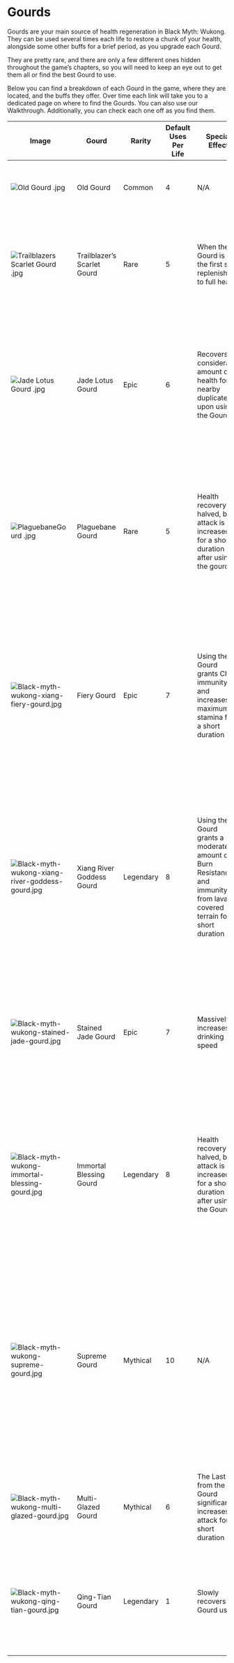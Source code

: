 # Gourds

Gourds are your main source of health regeneration in Black Myth: Wukong. They can be used several times each life to restore a chunk of your health, alongside some other buffs for a brief period, as you upgrade each Gourd. 

They are pretty rare, and there are only a few different ones hidden throughout the game’s chapters, so you will need to keep an eye out to get them all or find the best Gourd to use. 

Below you can find a breakdown of each Gourd in the game, where they are located, and the buffs they offer. Over time each link will take you to a dedicated page on where to find the Gourds. You can also use our Walkthrough. Additionally, you can check each one off as you find them. 

Image | Gourd | Rarity | Default Uses Per Life | Special Effect | Location | Collected   
---|---|---|---|---|---|---  
![Old Gourd .jpg](https://oyster.ignimgs.com/mediawiki/apis.ign.com/black-myth-wukong/c/c2/Old_Gourd_.jpg)| Old Gourd| Common | 4 | N/A | Default Gourd at the start of Chapter 1 - Black Wind Mountain| Old Gourd  
![Trailblazers Scarlet Gourd .jpg](https://oyster.ignimgs.com/mediawiki/apis.ign.com/black-myth-wukong/6/6e/Trailblazers_Scarlet_Gourd_.jpg)| Trailblazer’s Scarlet Gourd| Rare | 5 | When the Gourd is full, the first sip replenishes to full health. | Deluxe Edition exclusive item. Unlocked at the Forest of Wolves - Front Hills Shrine in Black Wind Mountain  |**Trailblazer’s Scarlet Gour**
![Jade Lotus Gourd .jpg](https://oyster.ignimgs.com/mediawiki/apis.ign.com/black-myth-wukong/6/6b/Jade_Lotus_Gourd_.jpg)| Jade Lotus Gourd| Epic | 6 | Recovers a considerable amount of health for nearby duplicates upon using the Gourd. | Found at the Shen Monkey Vendor in Bamboo Grove - Marsh of White Mist in Black Wind Mountain. Requires completion of Chapter 2 - Yellow Wind Ridge | Jade Lotus Gourd  
![PlaguebaneGourd .jpg](https://oyster.ignimgs.com/mediawiki/apis.ign.com/black-myth-wukong/a/a1/PlaguebaneGourd_.jpg)| Plaguebane Gourd| Rare | 5 | Health recovery is halved, but attack is increased for a short duration after using the gourd | Found from the chest after defeating the Mad Tiger boss in Yellow Wind Ridge. Requires you to defeat the Tiger Acolyte and obtain the Old Rattle-Drum Key Item | Plaguebane Gourd  
![Black-myth-wukong-xiang-fiery-gourd.jpg](https://oyster.ignimgs.com/mediawiki/apis.ign.com/black-myth-wukong/c/c1/Black-myth-wukong-xiang-fiery-gourd.jpg)| Fiery Gourd| Epic | 7 | Using the Gourd grants Chill immunity and increases maximum stamina for a short duration | From the Valley of Ecstasy, Mindfullness Cliff Shrine in The New West, head towards the wooden boards ahead between the cliffs and drop downWalk along the path until you reach a chest with the Gourd |Fiery Gourd
![Black-myth-wukong-xiang-river-goddess-gourd.jpg](https://oyster.ignimgs.com/mediawiki/apis.ign.com/black-myth-wukong/9/98/Black-myth-wukong-xiang-river-goddess-gourd.jpg)| Xiang River Goddess Gourd| Legendary | 8 | Using the Gourd grants a moderate amount of Burn Resistance and immunity from lava-covered terrain for a short duration | In The Webbed Hollow at The Verdure Bridge Shrine, follow the path left until you reach a set of lanterns with a gate on your right At this location you can find a group of chests which contain the Gourd | Xiang River Goddess Gourd  
![Black-myth-wukong-stained-jade-gourd.jpg](https://oyster.ignimgs.com/mediawiki/apis.ign.com/black-myth-wukong/a/ab/Black-myth-wukong-stained-jade-gourd.jpg)| Stained Jade Gourd| Epic | 7 | Massively increases drinking speed | Defeat The Scorpionlord in the Chapter 4 secret area, Purple Cloud Mountain in The Webbed HollowThis must be done before defeating Duskveil| Stained Jade Gourd  
![Black-myth-wukong-immortal-blessing-gourd.jpg](https://oyster.ignimgs.com/mediawiki/apis.ign.com/black-myth-wukong/1/1b/Black-myth-wukong-immortal-blessing-gourd.jpg)| Immortal Blessing Gourd| Legendary | 8 | Health recovery is halved, but attack is increased for a short duration after using the Gourd | Bought from the Shen Monkey Vendor in Black Wind Mountain from Chapter 5 onwards. Requires Buddha's Left Hand and Buddha's Right Hand items from The Webbed Hollow| Immortal Blessing Gourd  
![Black-myth-wukong-supreme-gourd.jpg](https://oyster.ignimgs.com/mediawiki/apis.ign.com/black-myth-wukong/9/9c/Black-myth-wukong-supreme-gourd.jpg)| Supreme Gourd| Mythical | 10 | N/A | In Rakshasa Palace within the Flaming Mountains, over the bridge after talking with the Man After talking with him, interact with the fire in the room to upgrade your Gourd to the Supreme Gourd, requires the Old Gourd to be upgraded to 9 healing uses | Supreme Gourd  
![Black-myth-wukong-multi-glazed-gourd.jpg](https://oyster.ignimgs.com/mediawiki/apis.ign.com/black-myth-wukong/8/85/Black-myth-wukong-multi-glazed-gourd.jpg)| Multi-Glazed Gourd| Mythical | 6 | The Last Sip from the Gourd significantly increases attack for a short duration | Bought from the Shen Monkey Vendor in Black Wind Mountain from Chapter 6 onwards | Multi-Glazed Gourd  
![Black-myth-wukong-qing-tian-gourd.jpg](https://oyster.ignimgs.com/mediawiki/apis.ign.com/black-myth-wukong/3/31/Black-myth-wukong-qing-tian-gourd.jpg)| Qing-Tian Gourd| Legendary | 1 | Slowly recovers Gourd uses | Bought from the Shen Monkey Vendor in Black Wind Mountain in New Game Plus after collecting all enemy Portrait information | Qing Tian Gourd
